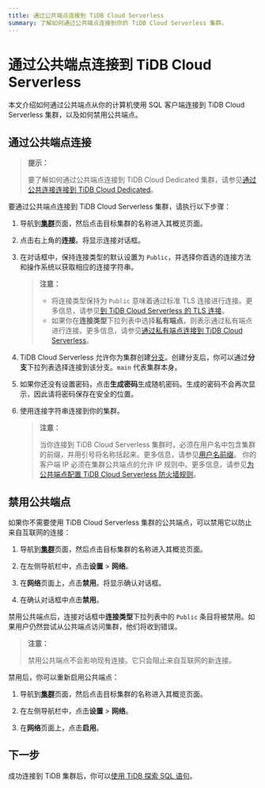```yaml
---
title: 通过公共端点连接到 TiDB Cloud Serverless
summary: 了解如何通过公共端点连接到你的 TiDB Cloud Serverless 集群。
---
```


# 通过公共端点连接到 TiDB Cloud Serverless

本文介绍如何通过公共端点从你的计算机使用 SQL 客户端连接到 TiDB Cloud Serverless 集群，以及如何禁用公共端点。

## 通过公共端点连接

> **提示：**
>
> 要了解如何通过公共端点连接到 TiDB Cloud Dedicated 集群，请参见[通过公共连接连接到 TiDB Cloud Dedicated](/tidb-cloud/connect-via-standard-connection.md)。

要通过公共端点连接到 TiDB Cloud Serverless 集群，请执行以下步骤：

1. 导航到[**集群**](https://tidbcloud.com/project/clusters)页面，然后点击目标集群的名称进入其概览页面。

2. 点击右上角的**连接**。将显示连接对话框。

3. 在对话框中，保持连接类型的默认设置为 `Public`，并选择你首选的连接方法和操作系统以获取相应的连接字符串。

    > **注意：**
    >
    > - 将连接类型保持为 `Public` 意味着通过标准 TLS 连接进行连接。更多信息，请参见[到 TiDB Cloud Serverless 的 TLS 连接](/tidb-cloud/secure-connections-to-serverless-clusters.md)。
    > - 如果你在**连接类型**下拉列表中选择**私有端点**，则表示通过私有端点进行连接。更多信息，请参见[通过私有端点连接到 TiDB Cloud Serverless](/tidb-cloud/set-up-private-endpoint-connections-serverless.md)。

4. TiDB Cloud Serverless 允许你为集群创建[分支](/tidb-cloud/branch-overview.md)。创建分支后，你可以通过**分支**下拉列表选择连接到该分支。`main` 代表集群本身。

5. 如果你还没有设置密码，点击**生成密码**生成随机密码。生成的密码不会再次显示，因此请将密码保存在安全的位置。

6. 使用连接字符串连接到你的集群。

    > **注意：**
    >
    > 当你连接到 TiDB Cloud Serverless 集群时，必须在用户名中包含集群的前缀，并用引号将名称括起来。更多信息，请参见[用户名前缀](/tidb-cloud/select-cluster-tier.md#用户名前缀)。
    > 你的客户端 IP 必须在集群公共端点的允许 IP 规则中。更多信息，请参见[为公共端点配置 TiDB Cloud Serverless 防火墙规则](/tidb-cloud/configure-serverless-firewall-rules-for-public-endpoints.md)。

## 禁用公共端点

如果你不需要使用 TiDB Cloud Serverless 集群的公共端点，可以禁用它以防止来自互联网的连接：

1. 导航到[**集群**](https://tidbcloud.com/project/clusters)页面，然后点击目标集群的名称进入其概览页面。

2. 在左侧导航栏中，点击**设置** > **网络**。

3. 在**网络**页面上，点击**禁用**。将显示确认对话框。

4. 在确认对话框中点击**禁用**。

禁用公共端点后，连接对话框中**连接类型**下拉列表中的 `Public` 条目将被禁用。如果用户仍然尝试从公共端点访问集群，他们将收到错误。

> **注意：**
>
> 禁用公共端点不会影响现有连接。它只会阻止来自互联网的新连接。

禁用后，你可以重新启用公共端点：

1. 导航到[**集群**](https://tidbcloud.com/project/clusters)页面，然后点击目标集群的名称进入其概览页面。

2. 在左侧导航栏中，点击**设置** > **网络**。

3. 在**网络**页面上，点击**启用**。

## 下一步

成功连接到 TiDB 集群后，你可以[使用 TiDB 探索 SQL 语句](/basic-sql-operations.md)。
